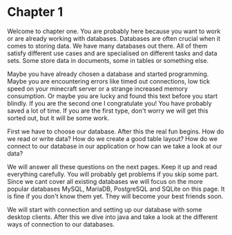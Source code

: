 # Chapter 1

Welcome to chapter one.
You are probably here because you want to work or are already working with databases.
Databases are often crucial when it comes to storing data.
We have many databases out there.
All of them  satisfy different use cases and are specialised on different tasks and data sets.
Some store data in documents, some in tables or something else.

Maybe you have already chosen a database and started programming.
Maybe you are encountering errors like timed out connections, low tick speed on your minecraft server or a strange increased memory consumption.
Or maybe you are lucky and found this text before you start blindly.
If you are the second one I congratulate you!
You have probably saved a lot of time.
If you are the first type, don't worry we will get this sorted out, but it will be some work.

First we have to choose our database.
After this the real fun begins.
How do we read or write data?
How do we create a good table layout?
How do we connect to our database in our application or how can we take a look at our data?

We will answer all these questions on the next pages.
Keep it up and read everything carefully.
You will probably get problems if you skip some part.
Since we cant cover all existing databases we will focus on the more popular databases MySQL, MariaDB, PostgreSQL and SQLite on this page.
It is fine if you don't know them yet.
They will become your best friends soon.

We will start with connection and setting up our database with some desktop clients.
After this we dive into java and take a look at the different ways of connection to our databases.
